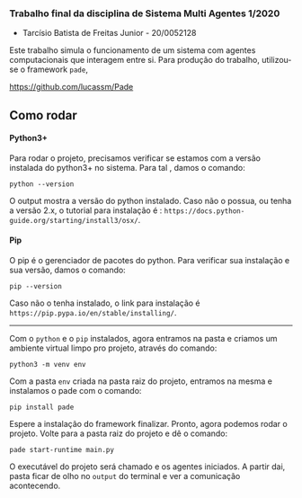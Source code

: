 ### Trabalho final da disciplina de Sistema Multi Agentes 1/2020
 * Tarcísio Batista de Freitas Junior - 20/0052128
 
 Este trabalho simula o funcionamento de um sistema com agentes computacionais que interagem entre si.
 Para produção do trabalho, utilizou-se o framework `pade`,
 
 https://github.com/lucassm/Pade
 
 ## Como rodar

#### Python3+

 Para rodar o projeto, precisamos verificar se estamos com a versão instalada do python3+ no sistema. Para tal , damos o comando:
 
    python --version
    
 O output mostra a versão do python instalado. Caso não o possua, ou tenha a versão 2.x, o tutorial para instalação é : `https://docs.python-guide.org/starting/install3/osx/`.

#### Pip 

O pip é o gerenciador de pacotes do python. Para verificar sua instalação e sua versão, damos o comando:
    
    pip --version

Caso não o tenha instalado, o link para instalação é `https://pip.pypa.io/en/stable/installing/`.

________________________________________________________________________________________________________

Com o `python` e o `pip` instalados, agora entramos na pasta e criamos um ambiente virtual limpo pro projeto, através do comando:

    python3 -m venv env

Com a pasta `env` criada na pasta raiz do projeto, entramos na mesma e instalamos o pade com o comando:

    pip install pade

Espere a instalação do framework finalizar. Pronto, agora podemos rodar o projeto. Volte para a pasta raiz do projeto e dê o comando: 

    pade start-runtime main.py

O executável do projeto será chamado e os agentes iniciados. A partir dai, pasta ficar de olho no `output` do terminal e ver a comunicação acontecendo.    


